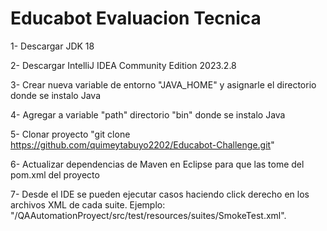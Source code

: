 # Educabot Evaluacion Tecnica
1- Descargar JDK 18

2- Descargar IntelliJ IDEA Community Edition 2023.2.8

3- Crear nueva variable de entorno "JAVA_HOME" y asignarle el directorio donde se instalo Java

4- Agregar a variable "path" directorio "bin" donde se instalo Java

5- Clonar proyecto "git clone https://github.com/quimeytabuyo2202/Educabot-Challenge.git"

6- Actualizar dependencias de Maven en Eclipse para que las tome del pom.xml del proyecto

7- Desde el IDE se pueden ejecutar casos haciendo click derecho en los archivos XML de cada suite. Ejemplo: "/QAAutomationProyect/src/test/resources/suites/SmokeTest.xml".

